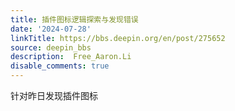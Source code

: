 ```yaml
---
title: 插件图标逻辑探索与发现错误
date: '2024-07-28'
linkTitle: https://bbs.deepin.org/en/post/275652
source: deepin_bbs
description:  Free_Aaron.Li 
disable_comments: true
---
```

针对昨日发现插件图标
